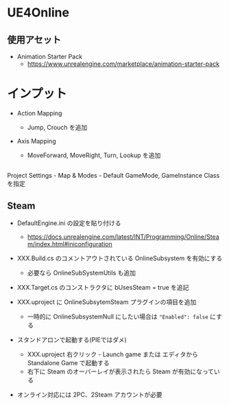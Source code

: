 # UE4Online

## 使用アセット

* Animation Starter Pack
    * https://www.unrealengine.com/marketplace/animation-starter-pack

# インプット

* Action Mapping
    * Jump, Crouch を追加
    
* Axis Mapping
    * MoveForward, MoveRight, Turn, Lookup を追加

##

Project Settings - Map & Modes - Default GameMode, GameInstance Class を指定

<!--
Project Settings - General Settings - Game Viewport Client Class, を指定
-->

## Steam

* DefaultEngine.ini の設定を貼り付ける
  * https://docs.unrealengine.com/latest/INT/Programming/Online/Steam/index.html#iniconfiguration
* XXX.Build.cs のコメントアウトされている OnlineSubsystem を有効にする
  * 必要なら OnlineSubSystemUtils も追加
* XXX.Target.cs のコンストラクタに bUsesSteam = true を追記
* XXX.uproject に OnlineSubsytemSteam プラグインの項目を追加
  * 一時的に OnlineSubsystemNull にしたい場合は `"Enabled": false` にする
* スタンドアロンで起動する(PIEではダメ)
  * XXX.uproject 右クリック - Launch game または エディタから Standalone Game で起動する
  * 右下に Steam のオーバーレイが表示されたら Steam が有効になっている
  
* オンライン対応には 2PC、2Steam アカウントが必要
